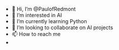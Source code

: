 - 👋 Hi, I’m @PaulofRedmont
- 👀 I’m interested in AI
- 🌱 I’m currently learning Python
- 💞️ I’m looking to collaborate on AI projects
- 📫 How to reach me
- 

<!---
PaulofRedmont/PaulofRedmont is a ✨ special ✨ repository because its `README.md` (this file) appears on your GitHub profile.
You can click the Preview link to take a look at your changes.
--->
